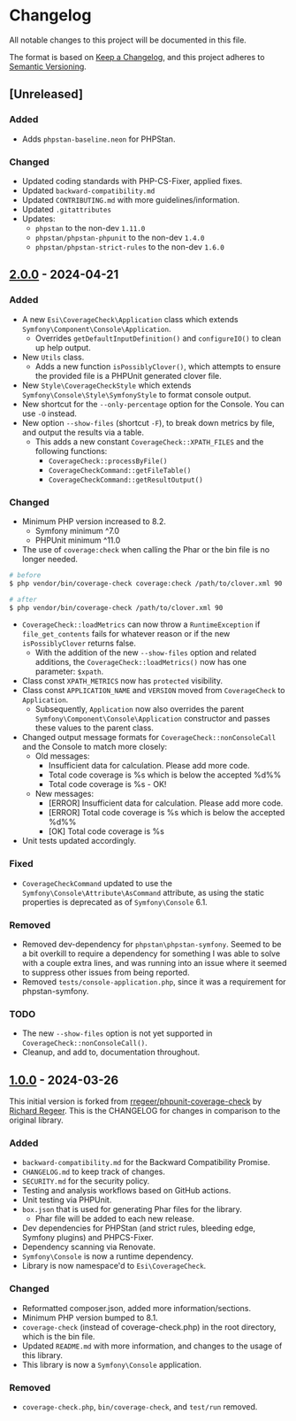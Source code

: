 # Changelog

All notable changes to this project will be documented in this file.

The format is based on [Keep a Changelog](https://keepachangelog.com/en/1.1.0/),
and this project adheres to [Semantic Versioning](https://semver.org/spec/v2.0.0.html).

## [Unreleased]

### Added

  * Adds `phpstan-baseline.neon` for PHPStan.

### Changed

  * Updated coding standards with PHP-CS-Fixer, applied fixes.
  * Updated `backward-compatibility.md`
  * Updated `CONTRIBUTING.md` with more guidelines/information.
  * Updated `.gitattributes`
  * Updates:
    * `phpstan` to the non-dev `1.11.0`
    * `phpstan/phpstan-phpunit` to the non-dev `1.4.0`
    * `phpstan/phpstan-strict-rules` to the non-dev `1.6.0`


## [2.0.0] - 2024-04-21

### Added

  * A new `Esi\CoverageCheck\Application` class which extends `Symfony\Component\Console\Application`.
    * Overrides `getDefaultInputDefinition()` and `configureIO()` to clean up help output.
  * New `Utils` class.
    * Adds a new function `isPossiblyClover()`, which attempts to ensure the provided file is a PHPUnit generated clover file.
  * New `Style\CoverageCheckStyle` which extends `Symfony\Console\Style\SymfonyStyle` to format console output.
  * New shortcut for the `--only-percentage` option for the Console. You can use `-O` instead.
  * New option `--show-files` (shortcut `-F`), to break down metrics by file, and output the results via a table.
    * This adds a new constant `CoverageCheck::XPATH_FILES` and the following functions:
      * `CoverageCheck::processByFile()`
      * `CoverageCheckCommand::getFileTable()`
      * `CoverageCheckCommand::getResultOutput()`

### Changed

  * Minimum PHP version increased to 8.2.
    * Symfony minimum ^7.0
    * PHPUnit minimum ^11.0
  * The use of `coverage:check` when calling the Phar or the bin file is no longer needed.
```bash
# before
$ php vendor/bin/coverage-check coverage:check /path/to/clover.xml 90

# after
$ php vendor/bin/coverage-check /path/to/clover.xml 90
```
  * `CoverageCheck::loadMetrics` can now throw a `RuntimeException` if `file_get_contents` fails for whatever reason or if the new `isPossiblyClover` returns false.
    * With the addition of the new `--show-files` option and related additions, the `CoverageCheck::loadMetrics()` now has one parameter: `$xpath`.
  * Class const `XPATH_METRICS` now has `protected` visibility.
  * Class const `APPLICATION_NAME` and `VERSION` moved from `CoverageCheck` to `Application`.
    * Subsequently, `Application` now also overrides the parent `Symfony\Component\Console\Application` constructor and passes these values to the parent class.
  * Changed output message formats for `CoverageCheck::nonConsoleCall` and the Console to match more closely:
    * Old messages:
      * Insufficient data for calculation. Please add more code.
      * Total code coverage is %s which is below the accepted %d%%
      * Total code coverage is %s - OK!
    * New messages:
      * [ERROR] Insufficient data for calculation. Please add more code.
      * [ERROR] Total code coverage is %s which is below the accepted %d%%
      * [OK] Total code coverage is %s
  * Unit tests updated accordingly.

### Fixed

  * `CoverageCheckCommand` updated to use the `Symfony\Console\Attribute\AsCommand` attribute, as using the static properties is deprecated as of `Symfony\Console` 6.1.

### Removed

  * Removed dev-dependency for `phpstan\phpstan-symfony`. Seemed to be a bit overkill to require a dependency for something I was able to solve with a couple extra lines, and was running into an issue where it seemed to suppress other issues from being reported.
  * Removed `tests/console-application.php`, since it was a requirement for phpstan-symfony.

### TODO

  * The new `--show-files` option is not yet supported in `CoverageCheck::nonConsoleCall()`.
  * Cleanup, and add to, documentation throughout.


## [1.0.0] - 2024-03-26

This initial version is forked from [rregeer/phpunit-coverage-check](https://github.com/richardregeer/phpunit-coverage-check/) by [Richard Regeer](https://github.com/richardregeer). This is the CHANGELOG for changes in comparison to the original library.

### Added

  * `backward-compatibility.md` for the Backward Compatibility Promise.
  * `CHANGELOG.md` to keep track of changes.
  * `SECURITY.md` for the security policy.
  * Testing and analysis workflows based on GitHub actions.
  * Unit testing via PHPUnit.
  * `box.json` that is used for generating Phar files for the library.
    * Phar file will be added to each new release.
  * Dev dependencies for PHPStan (and strict rules, bleeding edge, Symfony plugins) and PHPCS-Fixer.
  * Dependency scanning via Renovate.
  * `Symfony\Console` is now a runtime dependency.
  * Library is now namespace'd to `Esi\CoverageCheck`.

### Changed

  * Reformatted composer.json, added more information/sections.
  * Minimum PHP version bumped to 8.1.
  * `coverage-check` (instead of coverage-check.php) in the root directory, which is the bin file.
  * Updated `README.md` with more information, and changes to the usage of this library.
  * This library is now a `Symfony\Console` application.

### Removed

  * `coverage-check.php`, `bin/coverage-check`, and `test/run` removed.


[2.0.0]: https://github.com/ericsizemore/phpunit-coverage-check/releases/tag/2.0.0
[1.0.0]: https://github.com/ericsizemore/phpunit-coverage-check/releases/tag/1.0.0
